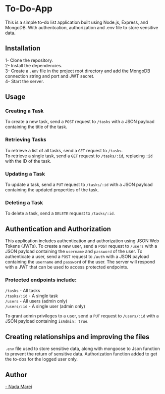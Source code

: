 # To-Do-App
This is a simple to-do list application built using Node.js, Express, and MongoDB. With authentcation, authorization and .env file to store sensitive data.

## Installation
1- Clone the repository.<br>
2- Install the dependencies.<br>
3- Create a `.env` file in the project root directory and add the MongoDB connection string and port and JWT secret.<br>
4- Start the server.<br>


## Usage
### Creating a Task

To create a new task, send a `POST` request to `/tasks` with a JSON payload containing the title of the task.<br>

### Retrieving Tasks

To retrieve a list of all tasks, send a `GET` request to `/tasks`.<br>
To retrieve a single task, send a `GET` request to `/tasks/:id`, replacing `:id` with the ID of the task.

### Updating a Task

To update a task, send a `PUT` request to `/tasks/:id` with a JSON payload containing the updated properties of the task.<br>

### Deleting a Task

To delete a task, send a `DELETE` request to `/tasks/:id`.<br>


## Authentication and Authorization

This application includes authentication and authorization using JSON Web Tokens (JWTs).
To create a new user, send a `POST` request to `/users` with a JSON payload containing the `username` and `password` of the user.
To authenticate a user, send a `POST` request to `/auth` with a JSON payload containing the `username` and `password` of the user.
The server will respond with a JWT that can be used to access protected endpoints.

### Protected endpoints include:

`/tasks`     - All tasks <br>
`/tasks/:id` - A single task <br>
`/users`     - All users (admin only) <br>
`/users/:id` - A single user (admin only) <br>

To grant admin privileges to a user, send a `PUT` request to `/users/:id` with a JSON payload containing `isAdmin: true`.

## Creating relationships and improving the files
`.env` file used to store sensitive data, along with mongoose to Json function to prevent the return of sensitive data. Authorization function added to get the to-dos for the logged user only.

## Author
<a href="https://github.com/NadaMarei">- Nada Marei</a> 
